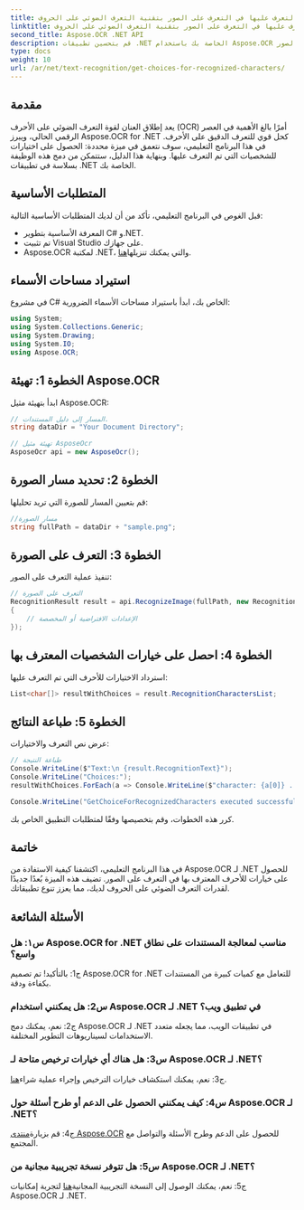 ```yaml
---
title: احصل على خيارات للأحرف التي تم التعرف عليها في التعرف على الصور بتقنية التعرف الضوئي على الحروف (OCR).
linktitle: احصل على خيارات للأحرف التي تم التعرف عليها في التعرف على الصور بتقنية التعرف الضوئي على الحروف (OCR).
second_title: Aspose.OCR .NET API
description: قم بتحسين تطبيقات .NET الخاصة بك باستخدام Aspose.OCR للتعرف الدقيق على الأحرف. اتبع دليلنا خطوة بخطوة لاسترداد اختيارات الأحرف التي تم التعرف عليها في التعرف على الصور.
type: docs
weight: 10
url: /ar/net/text-recognition/get-choices-for-recognized-characters/
---
```

## مقدمة

يعد إطلاق العنان لقوة التعرف الضوئي على الأحرف (OCR) أمرًا بالغ الأهمية في العصر الرقمي الحالي، ويبرز Aspose.OCR for .NET كحل قوي للتعرف الدقيق على الأحرف. في هذا البرنامج التعليمي، سوف نتعمق في ميزة محددة: الحصول على اختيارات للشخصيات التي تم التعرف عليها. وبنهاية هذا الدليل، ستتمكن من دمج هذه الوظيفة بسلاسة في تطبيقات .NET الخاصة بك.

## المتطلبات الأساسية

قبل الغوص في البرنامج التعليمي، تأكد من أن لديك المتطلبات الأساسية التالية:

- المعرفة الأساسية بتطوير C# و.NET.
- تم تثبيت Visual Studio على جهازك.
-  Aspose.OCR لمكتبة .NET، والتي يمكنك تنزيلها[هنا](https://releases.aspose.com/ocr/net/).

## استيراد مساحات الأسماء

في مشروع C# الخاص بك، ابدأ باستيراد مساحات الأسماء الضرورية:

```csharp
using System;
using System.Collections.Generic;
using System.Drawing;
using System.IO;
using Aspose.OCR;
```

## الخطوة 1: تهيئة Aspose.OCR

ابدأ بتهيئة مثيل Aspose.OCR:

```csharp
// المسار إلى دليل المستندات.
string dataDir = "Your Document Directory";

// تهيئة مثيل AsposeOcr
AsposeOcr api = new AsposeOcr();
```

## الخطوة 2: تحديد مسار الصورة

قم بتعيين المسار للصورة التي تريد تحليلها:

```csharp
//مسار الصورة
string fullPath = dataDir + "sample.png";
```

## الخطوة 3: التعرف على الصورة

تنفيذ عملية التعرف على الصور:

```csharp
// التعرف على الصورة
RecognitionResult result = api.RecognizeImage(fullPath, new RecognitionSettings
{
    // الإعدادات الافتراضية أو المخصصة
});
```

## الخطوة 4: احصل على خيارات الشخصيات المعترف بها

استرداد الاختيارات للأحرف التي تم التعرف عليها:

```csharp
List<char[]> resultWithChoices = result.RecognitionCharactersList;
```

## الخطوة 5: طباعة النتائج

عرض نص التعرف والاختيارات:

```csharp
// طباعة النتيجة
Console.WriteLine($"Text:\n {result.RecognitionText}");
Console.WriteLine("Choices:");
resultWithChoices.ForEach(a => Console.WriteLine($"character: {a[0]} . Choices: {a[1]} {a[2]} {a[3]} {a[4]}"));

Console.WriteLine("GetChoiceForRecognizedCharacters executed successfully");
```

كرر هذه الخطوات، وقم بتخصيصها وفقًا لمتطلبات التطبيق الخاص بك.

## خاتمة

في هذا البرنامج التعليمي، اكتشفنا كيفية الاستفادة من Aspose.OCR لـ .NET للحصول على خيارات للأحرف المعترف بها في التعرف على الصور. تضيف هذه الميزة بُعدًا جديدًا لقدرات التعرف الضوئي على الحروف لديك، مما يعزز تنوع تطبيقاتك.

## الأسئلة الشائعة

### س١: هل Aspose.OCR for .NET مناسب لمعالجة المستندات على نطاق واسع؟

ج1: بالتأكيد! تم تصميم Aspose.OCR for .NET للتعامل مع كميات كبيرة من المستندات بكفاءة ودقة.

### س2: هل يمكنني استخدام Aspose.OCR لـ .NET في تطبيق ويب؟

ج2: نعم، يمكنك دمج Aspose.OCR لـ .NET في تطبيقات الويب، مما يجعله متعدد الاستخدامات لسيناريوهات التطوير المختلفة.

### س3: هل هناك أي خيارات ترخيص متاحة لـ Aspose.OCR لـ .NET؟

 ج3: نعم، يمكنك استكشاف خيارات الترخيص وإجراء عملية شراء[هنا](https://purchase.aspose.com/buy).

### س4: كيف يمكنني الحصول على الدعم أو طرح أسئلة حول Aspose.OCR لـ .NET؟

 ج4: قم بزيارة[منتدى Aspose.OCR](https://forum.aspose.com/c/ocr/16) للحصول على الدعم وطرح الأسئلة والتواصل مع المجتمع.

### س5: هل تتوفر نسخة تجريبية مجانية من Aspose.OCR لـ .NET؟

 ج5: نعم، يمكنك الوصول إلى النسخة التجريبية المجانية[هنا](https://releases.aspose.com/) لتجربة إمكانيات Aspose.OCR لـ .NET.